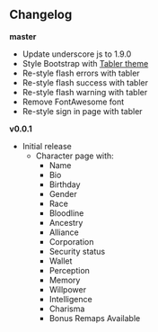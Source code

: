 ## Changelog

**master**

* Update underscore js to 1.9.0
* Style Bootstrap with [Tabler theme](https://github.com/tabler/tabler)
* Re-style flash errors with tabler
* Re-style flash success with tabler
* Re-style flash warning with tabler
* Remove FontAwesome font
* Re-style sign in page with tabler

**v0.0.1**

* Initial release
  * Character page with:
    * Name
    * Bio
    * Birthday
    * Gender
    * Race
    * Bloodline
    * Ancestry
    * Alliance
    * Corporation
    * Security status
    * Wallet
    * Perception
    * Memory
    * Willpower
    * Intelligence
    * Charisma
    * Bonus Remaps Available

